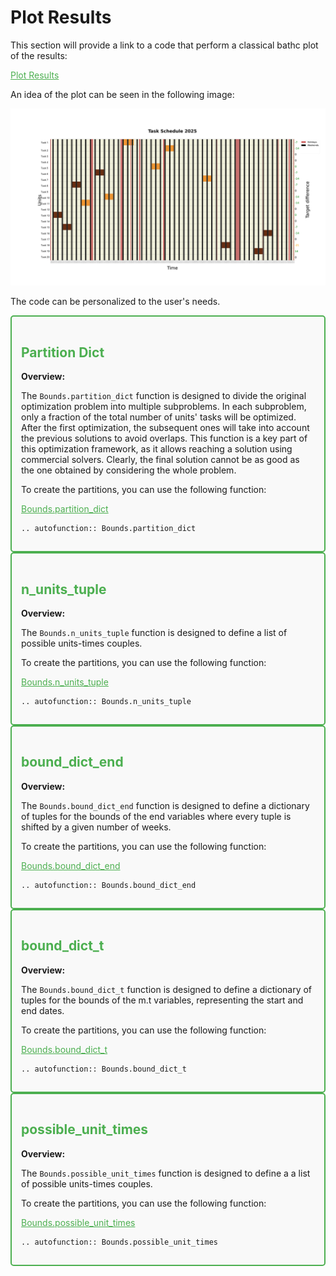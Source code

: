 # Plot Results

This section will provide a link to a code that perform a classical bathc plot of the results:
<p><a href="https://github.com/fsartore/Schedule_MIL_optimization_pyomo/blob/main/plot_results.py" target="_blank" style="color: #4CAF50;">Plot Results</a></p>

An idea of the plot can be seen in the following image:

![Plot example](../../Plot_image.png)


The code can be personalized to the user's needs.

<div style="border: 2px solid #4CAF50; padding: 15px; background-color: #f9f9f9; border-radius: 5px;">
  <h2 style="color: #4CAF50;">Partition Dict</h2>
  <p><strong>Overview:</strong></p>
  <p>The <code>Bounds.partition_dict</code> function is designed to divide the original optimization problem into multiple subproblems. In each subproblem, only a fraction of the total number of units' tasks will be optimized. After the first optimization, the subsequent ones will take into account the previous solutions to avoid overlaps. 
  This function is a key part of this optimization framework, as it allows reaching a solution using commercial solvers. Clearly, the final solution cannot be as good as the one obtained by considering the whole problem.</p>
  <p>To create the partitions, you can use the following function:</p>
  <p><a href="https://github.com/fsartore/Schedule_MIL_optimization_pyomo/blob/main/Bounds.py#L6-L33" target="_blank" style="color: #4CAF50;">Bounds.partition_dict</a></p>

```{eval-rst}
.. autofunction:: Bounds.partition_dict
```
</div>


</div>

<div style="border: 2px solid #4CAF50; padding: 15px; background-color: #f9f9f9; border-radius: 5px;">
  <h2 style="color: #4CAF50;">n_units_tuple</h2>
  <p><strong>Overview:</strong></p>
  <p>The <code>Bounds.n_units_tuple</code> function is designed to define a list of possible units-times couples.</p>
  <p>To create the partitions, you can use the following function:</p>
  <p><a href="https://github.com/fsartore/Schedule_MIL_optimization_pyomo/blob/main/Bounds.py#L35-L45" target="_blank" style="color: #4CAF50;">Bounds.n_units_tuple</a></p>

```{eval-rst}
.. autofunction:: Bounds.n_units_tuple
```
</div>

<div style="border: 2px solid #4CAF50; padding: 15px; background-color: #f9f9f9; border-radius: 5px;">
  <h2 style="color: #4CAF50;">bound_dict_end</h2>
  <p><strong>Overview:</strong></p>
  <p>The <code>Bounds.bound_dict_end</code> function is designed to define a dictionary of tuples for the bounds of the end variables where every tuple is shifted by a given number of weeks.</p>
  <p>To create the partitions, you can use the following function:</p>
  <p><a href="https://github.com/fsartore/Schedule_MIL_optimization_pyomo/blob/main/Bounds.py#L47-L61" target="_blank" style="color: #4CAF50;">Bounds.bound_dict_end</a></p>

```{eval-rst}
.. autofunction:: Bounds.bound_dict_end
```
</div>

<div style="border: 2px solid #4CAF50; padding: 15px; background-color: #f9f9f9; border-radius: 5px;">
  <h2 style="color: #4CAF50;">bound_dict_t</h2>
  <p><strong>Overview:</strong></p>
  <p>The <code>Bounds.bound_dict_t</code> function is designed to define a dictionary of tuples for the bounds of the m.t variables, representing the start and end dates.</p>
  <p>To create the partitions, you can use the following function:</p>
  <p><a href="https://github.com/fsartore/Schedule_MIL_optimization_pyomo/blob/main/Bounds.py#L63-L84" target="_blank" style="color: #4CAF50;">Bounds.bound_dict_t</a></p>

```{eval-rst}
.. autofunction:: Bounds.bound_dict_t
```
</div>

<div style="border: 2px solid #4CAF50; padding: 15px; background-color: #f9f9f9; border-radius: 5px;">
  <h2 style="color: #4CAF50;">possible_unit_times</h2>
  <p><strong>Overview:</strong></p>
  <p>The <code>Bounds.possible_unit_times</code> function is designed to define a a list of possible units-times couples.</p>
  <p>To create the partitions, you can use the following function:</p>
  <p><a href="https://github.com/fsartore/Schedule_MIL_optimization_pyomo/blob/main/Bounds.py#L63-L84" target="_blank" style="color: #4CAF50;">Bounds.possible_unit_times</a></p>

```{eval-rst}
.. autofunction:: Bounds.possible_unit_times
```
